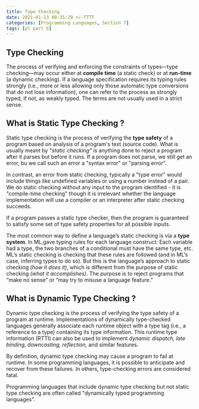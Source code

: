```yaml
---
title: Type Checking
date: 2021-01-13 00:35:29 +/-TTTT
categories: [Programming Languages, Section 7]
tags: [pl part b] 
---
```


## Type Checking 

The process of verifying and enforcing the constraints of types—type checking—may occur either at **compile time** (a static check) or at **run-time** (a dynamic checking). If a language specification requires its typing rules strongly (i.e., more or less allowing only those automatic type conversions that do not lose information), one can refer to the process as strongly typed, if not, as weakly typed. The terms are not usually used in a strict sense.



## What is Static Type Checking ?

Static type checking is the process of verifying the **type safety** of a program based on analysis of a program's text (source code). What is usually meant by _"static checking"_ is anything done to reject a program after it parses but before it runs. If a program does not parse, we still get an error, bu we call such an error a "syntax error" or "parsing error".

In contrast, an error from static checking, typically a "type error" would include things like undefined variables or using a number instead of a pair.
We do static checking without any input to the program identified - it is "compile-time checking" though it is irrelevant whether the language implementation will use a compiler or an interpreter after static checking succeeds.

If a program passes a static type checker, then the program is guaranteed to satisfy some set of type safety properties for all possible inputs.

The most common way to define a language’s static checking is via a **type system**. In ML,gave typing rules for each language construct: Each variable had a type, the two branches of a conditional must have the same type, etc. ML’s static checking is checking that these rules are followed (and in ML’s case, inferring types to do so). But this is the language’s approach to static checking _(how it does it)_, which
is different from the purpose of static checking _(what it accomplishes)_. The purpose is to reject programs that “make no sense” or “may try to misuse a language feature.” 



## What is Dynamic Type Checking ?

Dynamic type checking is the process of verifying the type safety of a program at runtime. Implementations of dynamically type-checked languages generally associate each runtime object with a type tag (i.e., a reference to a type) containing its type information. This runtime type information (RTTI) can also be used to implement _dynamic dispatch, late binding, downcasting, reflection,_ and similar features.


By definition, dynamic type checking may cause a program to fail at runtime. In some programming languages, it is possible to anticipate and recover from these failures. In others, type-checking errors are considered fatal.

Programming languages that include dynamic type checking but not static type checking are often called "dynamically typed programming languages". 




